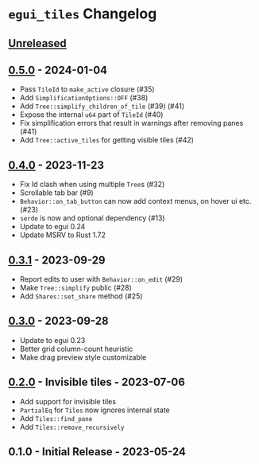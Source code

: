 # `egui_tiles` Changelog


## [Unreleased](https://github.com/rerun-io/egui_tiles/compare/latest...HEAD)


## [0.5.0](https://github.com/rerun-io/egui_tiles/compare/0.4.0...0.5.0) - 2024-01-04
* Pass `TileId` to `make_active` closure (#35)
* Add `SimplificationOptions::OFF` (#38)
* Add `Tree::simplify_children_of_tile` (#39) (#41)
* Expose the internal `u64` part of `TileId` (#40)
* Fix simplification errors that result in warnings after removing panes (#41)
* Add `Tree::active_tiles` for getting visible tiles (#42)


## [0.4.0](https://github.com/rerun-io/egui_tiles/compare/0.3.1...0.4.0) - 2023-11-23
* Fix Id clash when using multiple `Tree`s (#32)
* Scrollable tab bar (#9)
* `Behavior::on_tab_button` can now add context menus, on hover ui etc. (#23)
* `serde` is now and optional dependency (#13)
* Update to egui 0.24
* Update MSRV to Rust 1.72


## [0.3.1](https://github.com/rerun-io/egui_tiles/compare/0.3.0...0.3.1) - 2023-09-29
* Report edits to user with `Behavior::on_edit` (#29)
* Make `Tree::simplify` public (#28)
* Add `Shares::set_share` method (#25)


## [0.3.0](https://github.com/rerun-io/egui_tiles/compare/0.2.0...0.3.0) - 2023-09-28
* Update to egui 0.23
* Better grid column-count heuristic
* Make drag preview style customizable


## [0.2.0](https://github.com/rerun-io/egui_tiles/compare/0.1.0...0.2.0) - Invisible tiles - 2023-07-06
* Add support for invisible tiles
* `PartialEq` for `Tiles` now ignores internal state
* Add `Tiles::find_pane`
* Add `Tiles::remove_recursively`


## 0.1.0 - Initial Release - 2023-05-24
